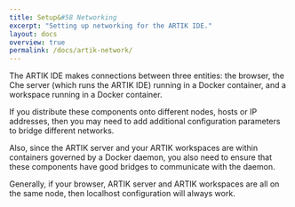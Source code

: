 ```yaml
---
title: Setup&#58 Networking
excerpt: "Setting up networking for the ARTIK IDE."
layout: docs
overview: true
permalink: /docs/artik-network/
---
```

The ARTIK IDE makes connections between three entities: the browser, the Che server (which runs the ARTIK IDE) running in a Docker container, and a workspace running in a Docker container.

If you distribute these components onto different nodes, hosts or IP addresses, then you may need to add additional configuration parameters to bridge different networks.

Also, since the ARTIK server and your ARTIK workspaces are within containers governed by a Docker daemon, you also need to ensure that these components have good bridges to communicate with the daemon.

Generally, if your browser, ARTIK server and ARTIK workspaces are all on the same node, then localhost configuration will always work.
